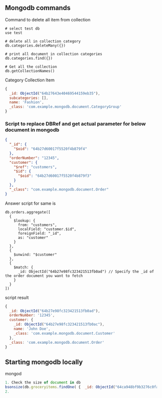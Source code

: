 ## Mongodb commands

Command to delete all item from collection
```shell
# select test db 
use test 

# delete all in collection category
db.categories.deleteMany({})

# print all document in collection categories
db.categories.find({})

# Get all the collection 
db.getCollectionNames()
```

Category Collection Item 
```javascript
{
  _id: ObjectId("64b27643e40469544159eb35"),
  subcategories: [],
  name: 'Fashion',
  _class: 'com.example.mongodb.document.CategoryGroup'
}
```

### Script to replace DBRef and get actual parameter for below document in mongodb 
```json
{
  "_id": {
    "$oid": "64b27d60017f5520f4b879f4"
  },
  "orderNumber": "12345",
  "customer": {
    "$ref": "customers",
    "$id": {
      "$oid": "64b27d60017f5520f4b879f3"
    }
  },
  "_class": "com.example.mongodb.document.Order"
}
```
Answer script for same is 
```shell
db.orders.aggregate([
  {
    $lookup: {
      from: "customers",
      localField: "customer.$id",
      foreignField: "_id",
      as: "customer"
    }
  },
  {
    $unwind: "$customer"
  },
  {
    $match: {
      _id: ObjectId("64b27e98fc323421513fb0ad") // Specify the _id of the order document you want to fetch
    }
  }
])
```
script result 
```javascript
{
  _id: ObjectId("64b27e98fc323421513fb0ad"),
  orderNumber: '12345',
  customer: {
    _id: ObjectId("64b27e98fc323421513fb0ac"),
    name: 'John Doe',
    _class: 'com.example.mongodb.document.Customer'
  },
  _class: 'com.example.mongodb.document.Order'
}
```

## Starting mongodb locally 
mongod
```javascript
1. Check the size of document in db
bsonsize(db.groceryitems.findOne( {  _id: ObjectId("64ca948bf9b3276c0fad843a") } ) )
2. 
```






